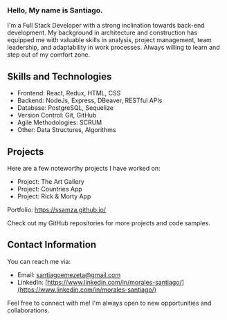 ### Hello, My name is Santiago.

I'm a Full Stack Developer with a strong inclination towards back-end development. My background in architecture and construction has equipped me with valuable skills in analysis, project management, team leadership, and adaptability in work processes. Always willing to learn and step out of my comfort zone.

## Skills and Technologies
- Frontend: React, Redux, HTML, CSS
- Backend: NodeJs, Express, DBeaver, RESTful APIs
- Database: PostgreSQL, Sequelize
- Version Control: Git, GitHub
- Agile Methodologies: SCRUM
- Other: Data Structures, Algorithms

## Projects
Here are a few noteworthy projects I have worked on:
- Project: The Art Gallery
- Project: Countries App
- Project: Rick & Morty App

Portfolio: https://ssamza.github.io/


Check out my GitHub repositories for more projects and code samples.

## Contact Information
You can reach me via:
- Email: santiagoemezeta@gmail.com
- LinkedIn: [https://www.linkedin.com/in/morales-santiago/](https://www.linkedin.com/in/morales-santiago/)

Feel free to connect with me! I'm always open to new opportunities and collaborations.


<!--
**Ssamza/Ssamza** is a ✨ _special_ ✨ repository because its `README.md` (this file) appears on your GitHub profile.

Here are some ideas to get you started:

- 🔭 I’m currently working on ...
- 🌱 I’m currently learning ...
- 👯 I’m looking to collaborate on ...
- 🤔 I’m looking for help with ...
- 💬 Ask me about ...
- 📫 How to reach me: ...
- 😄 Pronouns: ...
- ⚡ Fun fact: ...
-->
